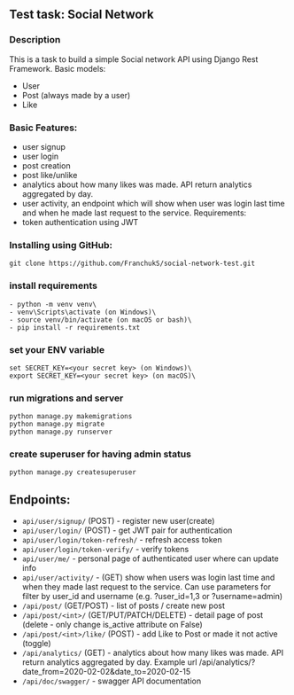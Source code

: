 ## Test task: Social Network
###  Description
This is a task to build a simple Social network API using Django Rest Framework.
Basic models:
*  User
*  Post (always made by a user)
*  Like

### Basic Features:
* user signup
* user login
* post creation
* post like/unlike
* analytics about how many likes was made. API return analytics
aggregated by day.
* user activity, an endpoint which will show when user was login last time and when he
made last request to the service.
Requirements:
* token authentication using JWT


### Installing using GitHub:

    git clone https://github.com/FranchukS/social-network-test.git

### install requirements
    - python -m venv venv\
    - venv\Scripts\activate (on Windows)\
    - source venv/bin/activate (on macOS or bash)\
    - pip install -r requirements.txt

### set your ENV variable

    set SECRET_KEY=<your secret key> (on Windows)\
    export SECRET_KEY=<your secret key> (on macOS)\

### run migrations and server
    python manage.py makemigrations
    python manage.py migrate
    python manage.py runserver

### create superuser for having admin status
    python manage.py createsuperuser

## Endpoints:
* ```api/user/signup/``` (POST) - register new user(create)
* ```api/user/login/``` (POST) - get JWT pair for authentication
* ```api/user/login/token-refresh/``` - refresh access token
* ```api/user/login/token-verify/``` - verify tokens
* ```api/user/me/``` - personal page of authenticated user where can update info
* ```api/user/activity/``` - (GET) show when users was login last time and when they
made last request to the service. Can use parameters for filter by user_id and username
(e.g. ?user_id=1,3 or ?username=admin)
* ```/api/post/``` (GET/POST) - list of posts / create new post
* ```/api/post/<int>/``` (GET/PUT/PATCH/DELETE) - detail page of post
(delete - only change is_active attribute on False)
* ```/api/post/<int>/like/``` (POST) - add Like to Post or made it not active (toggle)
* ```/api/analytics/``` (GET) - analytics about how many likes was made.
API return analytics aggregated by day. Example url /api/analytics/?date_from=2020-02-02&date_to=2020-02-15 
* ```/api/doc/swagger/``` - swagger API documentation
